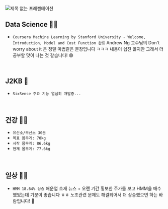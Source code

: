 ![제목 없는 프레젠테이션](https://user-images.githubusercontent.com/61633137/103456202-386ade80-4d37-11eb-9810-98f984d0aa9a.jpg)

## Data Science :man_technologist:

- `Coursera Machine Learning by Stanford University - Welcome, Introduction, Model and Cost Function 완료`
  Andrew Ng 교수님의 Don't worry about it 은 정말 마법같은 문장입니다 ㅋㅋㅋ
  내용이 쉽진 않지만 그래서 더 공부할 맛이 나는 것 같습니다! :smile:

  <br>


## J2KB :blue_book:

- `SixSense 주요 기능 열심히 개발중...`

<br>

## 건강 :running_man:

- `유산소/무산소 30분`
- `목표 몸무게: 70kg`
- `시작 몸무게: 86.6kg`
- `현재 몸무게: 77.6kg`

<br>

## 일상 :man_technologist:

- `HMM 18.64% 상승`
  해운업 호재 뉴스 + 오랜 기간 횡보한 주가를 보고 HMM을 매수 했었는데 기분이 좋습니다 ㅎㅎ
  노조관련 문제도 해결되어서 더 상승했으면 하는 바람입니다! :money_with_wings:

<br>

  

